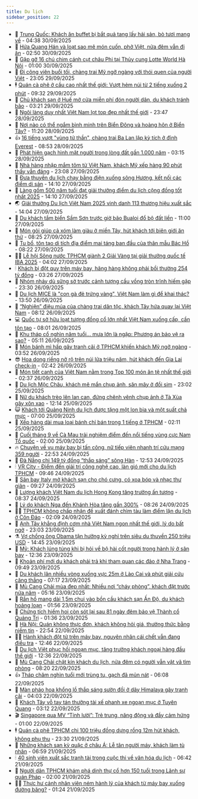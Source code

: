 ```yaml
---
title: Du lịch
sidebar_position: 22
---
```


<!-- dantri-du-lich:START -->
- 🥰 [Trung Quốc: Khách ăn buffet bị bắt quả tang lấy hải sản, bò tươi mang về](https://dantri.com.vn/du-lich/trung-quoc-khach-an-buffet-bi-bat-qua-tang-lay-hai-san-bo-tuoi-mang-ve-20250930111227916.htm) - 04:38 30/09/2025
- 🥰 [Hứa Quang Hán và loạt sao mê món cuốn, phở Việt, nửa đêm vẫn đi ăn](https://dantri.com.vn/du-lich/hua-quang-han-va-loat-sao-me-mon-cuon-pho-viet-nua-dem-van-di-an-20250929202901904.htm) - 02:50 30/09/2025
- 🐻 [Gặp gỡ 16 chú chim cánh cụt châu Phi tại Thủy cung Lotte World Hà Nội](https://dantri.com.vn/du-lich/gap-go-16-chu-chim-canh-cut-chau-phi-tai-thuy-cung-lotte-world-ha-noi-20250929200322841.htm) - 01:00 30/09/2025
- 🤩 [Đi công viên buổi tối, chàng trai Mỹ ngỡ ngàng với thói quen của người Việt](https://dantri.com.vn/du-lich/di-cong-vien-buoi-toi-chang-trai-my-ngo-ngang-voi-thoi-quen-cua-nguoi-viet-20250929124651270.htm) - 23:05 29/09/2025
- 🕴 [Quán cà phê ở cầu cao nhất thế giới: Vượt hẻm núi từ 2 tiếng xuống 2 phút](https://dantri.com.vn/du-lich/quan-ca-phe-o-cau-cao-nhat-the-gioi-vuot-hem-nui-tu-2-tieng-xuong-2-phut-20250929154831788.htm) - 09:32 29/09/2025
- 🤩 [Chủ khách sạn ở Huế mở cửa miễn phí đón người dân, du khách tránh bão](https://dantri.com.vn/du-lich/chu-khach-san-o-hue-mo-cua-mien-phi-don-nguoi-dan-du-khach-tranh-bao-20250929101244864.htm) - 03:21 29/09/2025
- 🤠 [Ngôi làng duy nhất Việt Nam lọt top đẹp nhất thế giới](https://dantri.com.vn/du-lich/ngoi-lang-duy-nhat-viet-nam-lot-top-dep-nhat-the-gioi-20250924190908881.htm) - 23:47 28/09/2025
- 💪 [Nơi nào có thể ngắm bình minh trên Biển Đông và hoàng hôn ở Biển Tây?](https://dantri.com.vn/du-lich/noi-nao-co-the-ngam-binh-minh-tren-bien-dong-va-hoang-hon-o-bien-tay-20250928162957791.htm) - 11:20 28/09/2025
- 👍 [16 tiếng vượt &quot;vùng tử thần&quot;, chàng trai Ba Lan lập kỳ tích ở đỉnh Everest](https://dantri.com.vn/du-lich/16-tieng-vuot-vung-tu-than-chang-trai-ba-lan-lap-ky-tich-o-dinh-everest-20250928120810464.htm) - 08:53 28/09/2025
- 🚦 [Phát hiện gạch hình mặt người trong lòng đất gần 1.000 năm](https://dantri.com.vn/du-lich/phat-hien-gach-hinh-mat-nguoi-trong-long-dat-gan-1000-nam-20250928084752975.htm) - 03:15 28/09/2025
- 💪 [Nhà hàng nhập mắm tôm từ Việt Nam, khách Mỹ xếp hàng 90 phút thấy vẫn đáng](https://dantri.com.vn/du-lich/nha-hang-nhap-mam-tom-tu-viet-nam-khach-my-xep-hang-90-phut-thay-van-dang-20250927131732792.htm) - 23:08 27/09/2025
- 💃 [Đưa thuyền du lịch chạy bằng điện xuống sông Hương, kết nối các điểm di sản](https://dantri.com.vn/du-lich/dua-thuyen-du-lich-chay-bang-dien-xuong-song-huong-ket-noi-cac-diem-di-san-20250927100221821.htm) - 14:10 27/09/2025
- 👺 [Làng gốm 500 năm tuổi đạt giải thưởng điểm du lịch cộng đồng tốt nhất 2025](https://dantri.com.vn/du-lich/lang-gom-500-nam-tuoi-dat-giai-thuong-diem-du-lich-cong-dong-tot-nhat-2025-20250927153932082.htm) - 14:10 27/09/2025
- 🌏 [Giải thưởng Du lịch Việt Nam 2025 vinh danh 113 thương hiệu xuất sắc](https://dantri.com.vn/du-lich/giai-thuong-du-lich-viet-nam-2025-vinh-danh-113-thuong-hieu-xuat-sac-20250927165032773.htm) - 14:04 27/09/2025
- 🎡 [Du khách tắm biển Sầm Sơn trước giờ bão Bualoi đổ bộ đất liền](https://dantri.com.vn/du-lich/du-khach-tam-bien-sam-son-truoc-gio-bao-bualoi-do-bo-dat-lien-20250927163845722.htm) - 11:00 27/09/2025
- 🧰 [Món gỏi giúp cả xóm làm giàu ở miền Tây, hút khách tới biên giới ăn thử](https://dantri.com.vn/du-lich/mon-goi-giup-ca-xom-lam-giau-o-mien-tay-hut-khach-toi-bien-gioi-an-thu-20250926235111581.htm) - 08:25 27/09/2025
- 💂 [Tu bổ, tôn tạo di tích địa điểm mai táng ban đầu của thân mẫu Bác Hồ](https://dantri.com.vn/du-lich/tu-bo-ton-tao-di-tich-dia-diem-mai-tang-ban-dau-cua-than-mau-bac-ho-20250927132032929.htm) - 08:22 27/09/2025
- 🧑‍🏫 [Lễ hội Sông nước TPHCM giành 2 Giải Vàng tại giải thưởng quốc tế IBA 2025](https://dantri.com.vn/du-lich/le-hoi-song-nuoc-tphcm-gianh-2-giai-vang-tai-giai-thuong-quoc-te-iba-2025-20250927002117049.htm) - 04:02 27/09/2025
- 🕯 [Khách bị đột quỵ trên máy bay, hãng hàng không phải bồi thường 254 tỷ đồng](https://dantri.com.vn/du-lich/khach-bi-dot-quy-tren-may-bay-hang-hang-khong-phai-boi-thuong-254-ty-dong-20250927101542913.htm) - 03:26 27/09/2025
- 👀 [Nhóm nhảy dù sững sờ trước cảnh tượng cầu vồng tròn trĩnh hiếm gặp](https://dantri.com.vn/du-lich/nhom-nhay-du-sung-so-truoc-canh-tuong-cau-vong-tron-trinh-hiem-gap-20250926201533024.htm) - 23:30 26/09/2025
- 🎉 [Du lịch MICE là &quot;con gà đẻ trứng vàng&quot;, Việt Nam làm gì để khai thác?](https://dantri.com.vn/du-lich/du-lich-mice-la-con-ga-de-trung-vang-viet-nam-lam-gi-de-khai-thac-20250926200856756.htm) - 13:50 26/09/2025
- 🌊 [“Nghiện” điệu múa của chàng trai dân tộc, khách Tây hứa quay lại Việt Nam](https://dantri.com.vn/du-lich/nghien-dieu-mua-cua-chang-trai-dan-toc-khach-tay-hua-quay-lai-viet-nam-20250925120050577.htm) - 08:12 26/09/2025
- 💻 [Quốc tự sở hữu loạt tượng đồng cổ lớn nhất Việt Nam xuống cấp, cần tôn tạo](https://dantri.com.vn/du-lich/quoc-tu-so-huu-loat-tuong-dong-co-lon-nhat-viet-nam-xuong-cap-can-ton-tao-20250926104733478.htm) - 08:01 26/09/2025
- 💪 [Khu tháp cổ nghìn năm tuổi... mưa lớn là ngập: Phương án bảo vệ ra sao?](https://dantri.com.vn/du-lich/khu-thap-co-nghin-nam-tuoi-mua-lon-la-ngap-phuong-an-bao-ve-ra-sao-20250925202827891.htm) - 05:11 26/09/2025
- 👺 [Món bánh mì hấp gây tranh cãi ở TPHCM khiến khách Mỹ ngỡ ngàng](https://dantri.com.vn/du-lich/mon-banh-mi-hap-gay-tranh-cai-o-tphcm-khien-khach-my-ngo-ngang-20250926103106969.htm) - 03:52 26/09/2025
- 😎 [Hoa dong riềng nở rộ trên núi lửa triệu năm, hút khách đến Gia Lai check-in](https://dantri.com.vn/du-lich/hoa-dong-rieng-no-ro-tren-nui-lua-trieu-nam-hut-khach-den-gia-lai-check-in-20250924172439603.htm) - 02:42 26/09/2025
- 🌋 [Món tiết canh của Việt Nam nằm trong Top 100 món ăn tệ nhất thế giới](https://dantri.com.vn/du-lich/mon-tiet-canh-cua-viet-nam-nam-trong-top-100-mon-an-te-nhat-the-gioi-20250926003325658.htm) - 02:37 26/09/2025
- 🌝 [Du lịch Mộc Châu, khách mê mẩn chụp ảnh, săn mây ở đồi sim](https://dantri.com.vn/du-lich/du-lich-moc-chau-khach-me-man-chup-anh-san-may-o-doi-sim-20250917114325765.htm) - 23:02 25/09/2025
- 🧠 [Nữ du khách trèo lên lan can, đứng chênh vênh chụp ảnh ở Tà Xùa gây xôn xao](https://dantri.com.vn/du-lich/nu-du-khach-treo-len-lan-can-dung-chenh-venh-chup-anh-o-ta-xua-gay-xon-xao-20250925132722635.htm) - 12:14 25/09/2025
- 😺 [Khách tới Quảng Ninh du lịch được tặng một lon bia và một suất chả mực](https://dantri.com.vn/du-lich/khach-toi-quang-ninh-du-lich-duoc-tang-mot-lon-bia-va-mot-suat-cha-muc-20250925134956417.htm) - 07:00 25/09/2025
- 💂 [Xếp hàng dài mua loại bánh chỉ bán trong 1 tiếng ở TPHCM](https://dantri.com.vn/du-lich/xep-hang-dai-mua-loai-banh-chi-ban-trong-1-tieng-o-tphcm-20250924210921810.htm) - 02:11 25/09/2025
- 🌮 [Cuối tháng 9 về Cà Mau trải nghiệm điểm đến nổi tiếng vùng cực Nam Tổ quốc](https://dantri.com.vn/du-lich/cuoi-thang-9-ve-ca-mau-trai-nghiem-diem-den-noi-tieng-vung-cuc-nam-to-quoc-20250924144305295.htm) - 02:00 25/09/2025
- 🔥 [Chuyện về vụ máy bay bị tấn công, nữ tiếp viên nhanh trí cứu mạng 359 người](https://dantri.com.vn/du-lich/chuyen-ve-vu-may-bay-bi-tan-cong-nu-tiep-vien-nhanh-tri-cuu-mang-359-nguoi-20250924130516514.htm) - 22:53 24/09/2025
- 🦏 [Đà Nẵng chi 149 tỷ đồng “thắp sáng” sông Hàn](https://dantri.com.vn/du-lich/da-nang-chi-149-ty-dong-thap-sang-song-han-20250924190725916.htm) - 12:53 24/09/2025
- 🕯 [VR City - Điểm đến giải trí công nghệ cao, làn gió mới cho du lịch TPHCM](https://dantri.com.vn/du-lich/vr-city-diem-den-giai-tri-cong-nghe-cao-lan-gio-moi-cho-du-lich-tphcm-20250924163227959.htm) - 09:46 24/09/2025
- 🐻 [Sân bay Italy mở khách sạn cho chó cưng, có xoa bóp và nhạc thư giãn](https://dantri.com.vn/du-lich/san-bay-italy-mo-khach-san-cho-cho-cung-co-xoa-bop-va-nhac-thu-gian-20250924085452007.htm) - 09:27 24/09/2025
- 🥸 [Lượng khách Việt Nam du lịch Hong Kong tăng trưởng ấn tượng](https://dantri.com.vn/du-lich/luong-khach-viet-nam-du-lich-hong-kong-tang-truong-an-tuong-20250924125335912.htm) - 08:37 24/09/2025
- 💂 [Lý do khách Nga đến Khánh Hòa tăng gần 300%](https://dantri.com.vn/du-lich/ly-do-khach-nga-den-khanh-hoa-tang-gan-300-20250924091600658.htm) - 08:26 24/09/2025
- 🧑‍💻 [TPHCM không chấp nhận đề xuất đánh chìm tàu làm điểm lặn du lịch ở Côn Đảo](https://dantri.com.vn/du-lich/tphcm-khong-chap-nhan-de-xuat-danh-chim-tau-lam-diem-lan-du-lich-o-con-dao-20250924090822981.htm) - 02:09 24/09/2025
- 💪 [Anh Tây khẳng định cơm nhà Việt Nam ngon nhất thế giới, lý do bất ngờ](https://dantri.com.vn/du-lich/anh-tay-khang-dinh-com-nha-viet-nam-ngon-nhat-the-gioi-ly-do-bat-ngo-20250923125842103.htm) - 23:03 23/09/2025
- ⚗️ [Vợ chồng ông Obama tận hưởng kỳ nghỉ trên siêu du thuyền 250 triệu USD](https://dantri.com.vn/du-lich/vo-chong-ong-obama-tan-huong-ky-nghi-tren-sieu-du-thuyen-250-trieu-usd-20250923182009453.htm) - 14:45 23/09/2025
- 🌁 [Mỹ: Khách lúng túng khi bị hỏi về bộ hài cốt người trong hành lý ở sân bay](https://dantri.com.vn/du-lich/my-khach-lung-tung-khi-bi-hoi-ve-bo-hai-cot-nguoi-trong-hanh-ly-o-san-bay-20250923130944171.htm) - 12:36 23/09/2025
- 🧰 [Khoản phí mới du khách phải trả khi tham quan các đảo ở Nha Trang](https://dantri.com.vn/du-lich/khoan-phi-moi-du-khach-phai-tra-khi-tham-quan-cac-dao-o-nha-trang-20250923161415717.htm) - 09:49 23/09/2025
- 🧰 [Du khách lăn nhiều vòng xuống vực 25m ở Lào Cai và phút giải cứu căng thẳng](https://dantri.com.vn/du-lich/du-khach-lan-nhieu-vong-xuong-vuc-25m-o-lao-cai-va-phut-giai-cuu-cang-thang-20250923134548726.htm) - 07:17 23/09/2025
- 🎉 [Mù Cang Chải mùa đẹp nhất: Nhiều nơi “cháy phòng”, khách đặt trước nửa năm](https://dantri.com.vn/du-lich/mu-cang-chai-mua-dep-nhat-nhieu-noi-chay-phong-khach-dat-truoc-nua-nam-20250923084152217.htm) - 05:16 23/09/2025
- 🤩 [Rắn hổ mang dài 1,5m chui vào bồn cầu khách sạn Ấn Độ, du khách hoảng loạn](https://dantri.com.vn/du-lich/ran-ho-mang-dai-15m-chui-vao-bon-cau-khach-san-an-do-du-khach-hoang-loan-20250922212313466.htm) - 01:56 23/09/2025
- 👺 [Chứng tích hiếm hoi còn sót lại sau 81 ngày đêm bảo vệ Thành cổ Quảng Trị](https://dantri.com.vn/du-lich/chung-tich-hiem-hoi-con-sot-lai-sau-81-ngay-dem-bao-ve-thanh-co-quang-tri-20250922183214774.htm) - 01:36 23/09/2025
- 🧠 [Hà Nội: Quán không thực đơn, khách không hỏi giá, thưởng thức bằng niềm tin](https://dantri.com.vn/du-lich/ha-noi-quan-khong-thuc-don-khach-khong-hoi-gia-thuong-thuc-bang-niem-tin-20250922170012330.htm) - 22:54 22/09/2025
- 👨‍🏫 [Hành khách đột tử trên máy bay, nguyên nhân cái chết vẫn đang điều tra](https://dantri.com.vn/du-lich/hanh-khach-dot-tu-tren-may-bay-nguyen-nhan-cai-chet-van-dang-dieu-tra-20250922153741234.htm) - 12:46 22/09/2025
- 🦅 [Du lịch Việt phục hồi ngoạn mục, tăng trưởng khách ngoại hàng đầu thế giới](https://dantri.com.vn/du-lich/du-lich-viet-phuc-hoi-ngoan-muc-tang-truong-khach-ngoai-hang-dau-the-gioi-20250922163601102.htm) - 12:36 22/09/2025
- 🌊 [Mù Cang Chải chật kín khách du lịch, nửa đêm có người vẫn vật vã tìm phòng](https://dantri.com.vn/du-lich/mu-cang-chai-chat-kin-khach-du-lich-nua-dem-co-nguoi-van-vat-va-tim-phong-20250922142309668.htm) - 08:20 22/09/2025
- 👍 [Tháp chăm nghìn tuổi mới trùng tu, gạch đã mủn nát](https://dantri.com.vn/du-lich/thap-cham-nghin-tuoi-moi-trung-tu-gach-da-mun-nat-20250922110351504.htm) - 06:08 22/09/2025
- 🫶 [Màn pháo hoa khổng lồ thắp sáng sườn đồi ở dãy Himalaya gây tranh cãi](https://dantri.com.vn/du-lich/man-phao-hoa-khong-lo-thap-sang-suon-doi-o-day-himalaya-gay-tranh-cai-20250921223915344.htm) - 04:03 22/09/2025
- 💯 [Khách Tây vỗ tay tán thưởng tài xế phanh xe ngoạn mục ở Tuyên Quang](https://dantri.com.vn/du-lich/khach-tay-vo-tay-tan-thuong-tai-xe-phanh-xe-ngoan-muc-o-tuyen-quang-20250922081137410.htm) - 03:12 22/09/2025
- 🎬 [Singapore qua MV “Tính lười”: Trẻ trung, năng động và đầy cảm hứng](https://dantri.com.vn/du-lich/singapore-qua-mv-tinh-luoi-tre-trung-nang-dong-va-day-cam-hung-20250920084525811.htm) - 01:00 22/09/2025
- 🕴 [Quán cà phê TPHCM chi 100 triệu đồng dựng rồng 12m hút khách, không phụ thu](https://dantri.com.vn/du-lich/quan-ca-phe-tphcm-chi-100-trieu-dong-dung-rong-12m-hut-khach-khong-phu-thu-20250921220639738.htm) - 23:30 21/09/2025
- 🦅 [Những khách sạn kỳ quặc ở châu Á: Lễ tân người máy, khách làm tù nhân](https://dantri.com.vn/du-lich/nhung-khach-san-ky-quac-o-chau-a-le-tan-nguoi-may-khach-lam-tu-nhan-20250919180912423.htm) - 06:59 21/09/2025
- 🕯 [40 sinh viên xuất sắc tranh tài trong cuộc thi về văn hóa du lịch](https://dantri.com.vn/du-lich/40-sinh-vien-xuat-sac-tranh-tai-trong-cuoc-thi-ve-van-hoa-du-lich-20250921090710453.htm) - 06:42 21/09/2025
- 🥸 [Người dân TPHCM khám phá dinh thự cổ hơn 150 tuổi trong Lãnh sự quán Pháp](https://dantri.com.vn/du-lich/nguoi-dan-tphcm-kham-pha-dinh-thu-co-hon-150-tuoi-trong-lanh-su-quan-phap-20250921025043176.htm) - 02:00 21/09/2025
- 👨‍🏫 [Thực hư cảnh nhân viên ném hành lý của khách từ máy bay xuống đường băng?](https://dantri.com.vn/du-lich/thuc-hu-canh-nhan-vien-nem-hanh-ly-cua-khach-tu-may-bay-xuong-duong-bang-20250920230335925.htm) - 01:24 21/09/2025<!-- dantri-du-lich:END -->
